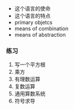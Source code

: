 - 这个语言的使命
- 这个语言的特点
- primary objetcs
- means of combination
- means of abstraction


### 练习

1. 写一个平方根
2. 乘方
3. 有理数运算
4. 复数运算
5. 通用算数系统
6. 符号求导


